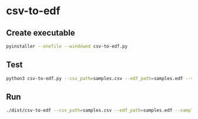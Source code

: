 # csv-to-edf

## Create executable

```bash
pyinstaller --onefile --windowed csv-to-edf.py
```

## Test

```bash
python3 csv-to-edf.py --csv_path=samples.csv --edf_path=samples.edf --sampling_rate=250 --channel_names=CP5,F5,C3,CP3,CP6,F6,C4,CP4
```

## Run

```bash
./dist/csv-to-edf --csv_path=samples.csv --edf_path=samples.edf --sampling_rate=250 --channel_names=CP5,F5,C3,CP3,CP6,F6,C4,CP4
```
